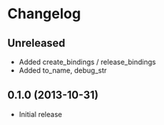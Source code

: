 # Changelog

## Unreleased
* Added create_bindings / release_bindings
* Added to_name, debug_str

## 0.1.0 (2013-10-31)
* Initial release
